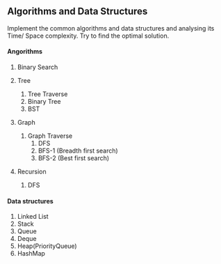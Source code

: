 ## Algorithms and Data Structures
Implement the common algorithms and data structures and analysing its Time/ Space complexity. Try to find the optimal solution.

#### Angorithms
1. Binary Search

1. Tree
    1. Tree Traverse
    1. Binary Tree
    1. BST
1. Graph    
    1. Graph Traverse
        1. DFS
        1. BFS-1 (Breadth first search)
        1. BFS-2 (Best first search)
1. Recursion
    1. DFS



#### Data structures
1. Linked List
1. Stack
1. Queue
1. Deque
1. Heap(PriorityQueue)
1. HashMap
